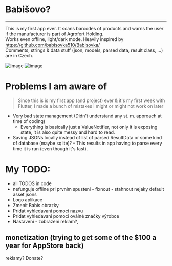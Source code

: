 # Babišovo?
---

This is my first app ever. It scans barcodes of products and warns the user if the manufacturer is part of Agrofert Holding.  
Works even offline, light/dark mode.
Heavily inspired by https://github.com/babisovka510/Babisovka/  
Comments, strings & data stuff (json, models, parsed data, result class, ...) are in Czech. 

![image](https://github.com/gitStanda/babis/assets/136804505/83415efd-eeeb-47b9-889f-a11566a8dada)
![image](https://github.com/gitStanda/babis/assets/136804505/468baf8e-5a70-4de0-aa11-b0bef8dd7f39)

# Problems I am aware of

> Since this is is my first app (and project) ever & it's my first week with Flutter, I made a bunch of mistakes I might or might not work on later

- Very bad state management (Didn't understand any st. m. approach at time of coding)
  - Everything is basically just a ValueNotifier, not only it is exposing state, it is also quite messy and hard to read.
- Saving JSONs locally instead of list of parsed ResultData or some kind of database (maybe sqlite)? - This results in app having to parse every time it is run (even though it's fast).

# My TODO:
- all TODOS in code
- nefunguje offline pri prvnim spusteni - fixnout - stahnout nejaky default asset jsons
- Logo aplikace 
- Zmenit Babis obrazky
- Pridat vyhledavani pomoci nazvu
- Pridat vyhledavani pomoci oválné značky výrobce
- Nastaveni - zobrazeni reklam?, 

## monetization (trying to get some of the $100 a year for AppStore back)
reklamy?
Donate?
